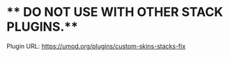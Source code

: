 # ** DO NOT USE WITH OTHER STACK PLUGINS.**

Plugin URL: https://umod.org/plugins/custom-skins-stacks-fix

